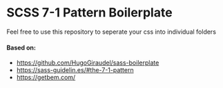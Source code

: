<h1>SCSS 7-1 Pattern Boilerplate</h1>

<p>Feel free to use this repository to seperate your css into individual folders</p>


<h4>Based on:</h4>

- https://github.com/HugoGiraudel/sass-boilerplate
- https://sass-guidelin.es/#the-7-1-pattern
- https://getbem.com/
